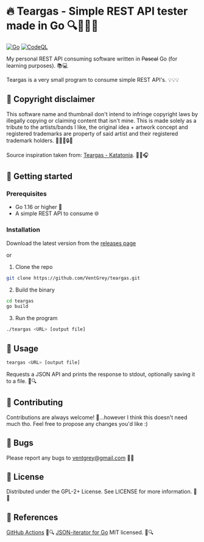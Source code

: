 # 🔥 Teargas - Simple REST API tester made in Go 🔍🕵️‍♂️🌐

[![Go](https://github.com/VentGrey/teargas/actions/workflows/go.yml/badge.svg)](https://github.com/VentGrey/teargas/actions/workflows/go.yml)
[![CodeQL](https://github.com/VentGrey/teargas/actions/workflows/codeql.yml/badge.svg)](https://github.com/VentGrey/teargas/actions/workflows/codeql.yml)

My personal REST API consuming software written in ~~Pascal~~ Go (for learning purposes). 📚💻

Teargas is a very small program to consume simple REST API's. 💡💡💡

## 🚨 Copyright disclaimer

This software name and thumbnail don't intend to infringe copyright laws by illegally copying or claiming content that isn't mine. This is made solely as a tribute to the artists/bands I like, the original idea + artwork concept and registered trademarks are property of said artist and their registered trademark holders. 🚫👮‍♂️🔒💼

Source inspiration taken from: [Teargas - Katatonia](https://www.youtube.com/watch?v=90NkngiWgqU). 🎵🎤🎧

## 🚀 Getting started

### Prerequisites

- Go 1.16 or higher 🚀
- A simple REST API to consume 🌐

### Installation

Download the latest version from the [releases page](https://github.com/VentGrey/teargas/releases)

or

1. Clone the repo
```sh
git clone https://github.com/VentGrey/teargas.git
```

2. Build the binary

```sh
cd teargas
go build
```

3. Run the program

```sh
./teargas <URL> [output file]
```

## 🤖 Usage

```sh
teargas <URL> [output file]
```

Requests a JSON API and prints the response to stdout, optionally saving it to a file. 📃🔍

## 🤝 Contributing

Contributions are always welcome! 🤗...however I think this doesn't need much tho. Feel free to propose any changes you'd like :)

## 🐛 Bugs

Please report any bugs to ventgrey@gmail.com 📧🐛

## 📜 License

Distributed under the GPL-2+ License. See LICENSE for more information. 📜📝

## 📖 References
[GitHub Actions](https://github.com/features/actions) 🤖🔍
[JSON-iterator for Go](https://github.com/json-iterator/go) MIT licensed. 📃🔍
